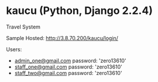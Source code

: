 # kaucu (Python, Django 2.2.4)

Travel System

Sample Hosted: http://3.8.70.200/kaucu/login/

Users:
- admin_one@gmail.com password: 'zero13610'
- staff_one@gmail.com password: 'zero13610'
- staff_two@gmail.com password: 'zero13610'
